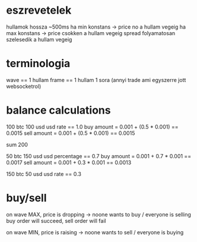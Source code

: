 # eszrevetelek

hullamok hossza ~500ms
ha min konstans -> price no a hullam vegeig
ha max konstans -> price csokken a hullam vegeig
spread folyamatosan szelesedik a hullam vegeig

# terminologia
wave == 1 hullam
frame == 1 hullam 1 sora (annyi trade ami egyszerre jott websocketrol)


# balance calculations
100 btc
100 usd
usd rate == 1.0
buy amount = 0.001 + (0.5 * 0.001)  == 0.0015
sell amount = 0.001 + (0.5 * 0.001) == 0.0015

sum 200

50 btc
150 usd
usd percentage == 0.7
buy amount = 0.001 + 0.7 * 0.001  == 0.0017
sell amount = 0.001 + 0.3 * 0.001 == 0.0013


150 btc
50 usd
usd rate == 0.3

# buy/sell
on wave MAX, price is dropping -> noone wants to buy / everyone is selling
buy order will succeed, sell order will fail

on wave MIN, price is raising -> noone wants to sell / everyone is buying

